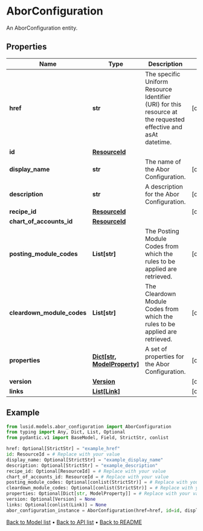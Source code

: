 # AborConfiguration

An AborConfiguration entity.
## Properties
Name | Type | Description | Notes
------------ | ------------- | ------------- | -------------
**href** | **str** | The specific Uniform Resource Identifier (URI) for this resource at the requested effective and asAt datetime. | [optional] 
**id** | [**ResourceId**](ResourceId.md) |  | 
**display_name** | **str** | The name of the Abor Configuration. | [optional] 
**description** | **str** | A description for the Abor Configuration. | [optional] 
**recipe_id** | [**ResourceId**](ResourceId.md) |  | [optional] 
**chart_of_accounts_id** | [**ResourceId**](ResourceId.md) |  | 
**posting_module_codes** | **List[str]** | The Posting Module Codes from which the rules to be applied are retrieved. | [optional] 
**cleardown_module_codes** | **List[str]** | The Cleardown Module Codes from which the rules to be applied are retrieved. | [optional] 
**properties** | [**Dict[str, ModelProperty]**](ModelProperty.md) | A set of properties for the Abor Configuration. | [optional] 
**version** | [**Version**](Version.md) |  | [optional] 
**links** | [**List[Link]**](Link.md) |  | [optional] 
## Example

```python
from lusid.models.abor_configuration import AborConfiguration
from typing import Any, Dict, List, Optional
from pydantic.v1 import BaseModel, Field, StrictStr, conlist

href: Optional[StrictStr] = "example_href"
id: ResourceId = # Replace with your value
display_name: Optional[StrictStr] = "example_display_name"
description: Optional[StrictStr] = "example_description"
recipe_id: Optional[ResourceId] = # Replace with your value
chart_of_accounts_id: ResourceId = # Replace with your value
posting_module_codes: Optional[conlist(StrictStr)] = # Replace with your value
cleardown_module_codes: Optional[conlist(StrictStr)] = # Replace with your value
properties: Optional[Dict[str, ModelProperty]] = # Replace with your value
version: Optional[Version] = None
links: Optional[conlist(Link)] = None
abor_configuration_instance = AborConfiguration(href=href, id=id, display_name=display_name, description=description, recipe_id=recipe_id, chart_of_accounts_id=chart_of_accounts_id, posting_module_codes=posting_module_codes, cleardown_module_codes=cleardown_module_codes, properties=properties, version=version, links=links)

```

[Back to Model list](../README.md#documentation-for-models) &#8226; [Back to API list](../README.md#documentation-for-api-endpoints) &#8226; [Back to README](../README.md)

